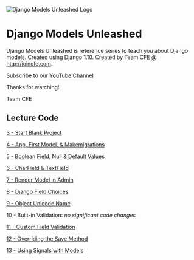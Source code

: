 ![Django Models Unleashed Logo](https://cfe-static.s3.amazonaws.com/media/django-models-unleashed/images/django_models_unleashed.png)

# Django Models Unleashed

Django Models Unleashed is reference series to teach you about Django models. Created using Django 1.10. Created by Team CFE @ http://joincfe.com.

Subscribe to our [YouTube Channel](http://joincfe.com/youtube)

Thanks for watching!

Team CFE


## Lecture Code

[3 - Start Blank Project](../../tree/a25439dcaabae024447cc860a30636f6c05e7d9a)

[4 - App, First Model, & Makemigrations](../../tree/d27e794ea8f8d808930d6b2a13978bfe64da2cb0)

[5 - Boolean Field, Null & Default Values](../../tree/31dac143f539a0eb1187c733a994eb110d166ba0)

[6 - CharField & TextField](../../tree/1c84ac594b9d312bfe2200ec997876f1b2144005)

[7 - Render Model in Admin](../../tree/8e9ce3c08d912c37c4b5c6c9fc67497832e3e3f5)

[8 - Django Field Choices](../../tree/b2db5a87611c5aa6eca6fd7b927ffb4bae113a01)

[9 - Object Unicode Name](../../tree/8c97318af45936d0da007333f5699cc7036c43c0)

10 - Built-in Validation: *no significant code changes*

[11 - Custom Field Validation](../../tree/7f35dc2f5860dcb60dfc5373735fa135288a7cdc)

[12 - Overriding the Save Method](../../tree/7687c57958fbfd6c7411611cb75377a7fb030e59)

[13 - Using Signals with Models](../../tree/6cc28af136f0f77724cc0ba0f9a9f867b7a8cfa3)